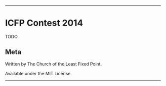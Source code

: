 --------------------------------------------------------------------------------

ICFP Contest 2014
=================

TODO


Meta
----

Written by The Church of the Least Fixed Point.

Available under the MIT License.

--------------------------------------------------------------------------------
